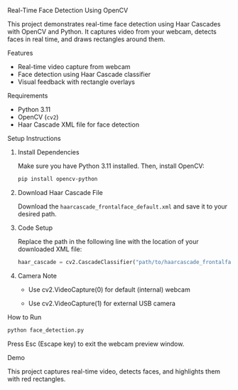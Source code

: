 Real-Time Face Detection Using OpenCV

This project demonstrates real-time face detection using Haar Cascades with OpenCV and Python.
It captures video from your webcam, detects faces in real time, and draws rectangles around them.

Features

- Real-time video capture from webcam  
- Face detection using Haar Cascade classifier  
- Visual feedback with rectangle overlays  

Requirements

- Python 3.11  
- OpenCV (`cv2`)  
- Haar Cascade XML file for face detection

Setup Instructions

1. Install Dependencies

   Make sure you have Python 3.11 installed. Then, install OpenCV:

   ```bash
   pip install opencv-python
   ```

2. Download Haar Cascade File

   Download the `haarcascade_frontalface_default.xml` and save it to your desired path.

3. Code Setup

   Replace the path in the following line with the location of your downloaded XML file:

   ```python
   haar_cascade = cv2.CascadeClassifier("path/to/haarcascade_frontalface_default.xml")
   ```

4. Camera Note

   - Use cv2.VideoCapture(0) for default (internal) webcam

   - Use cv2.VideoCapture(1) for external USB camera

How to Run

```bash
python face_detection.py
```

Press Esc (Escape key) to exit the webcam preview window.

Demo

This project captures real-time video, detects faces, and highlights them with red rectangles.
